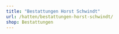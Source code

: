 ```yaml
---
title: "Bestattungen Horst Schwindt"
url: /hatten/bestattungen-horst-schwindt/
shop: Bestattungen
---
```

